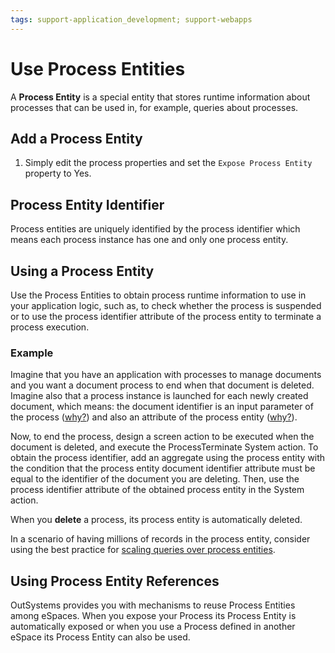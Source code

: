 ```yaml
---
tags: support-application_development; support-webapps
---
```


# Use Process Entities

A **Process Entity** is a special entity that stores runtime information about processes that can be used in, for example, queries about processes.

## Add a Process Entity

  1. Simply edit the process properties and set the `Expose Process Entity` property to Yes.

## Process Entity Identifier

Process entities are uniquely identified by the process identifier which means each process instance has one and only one process entity.

## Using a Process Entity

Use the Process Entities to obtain process runtime information to use in your application logic, such as, to check whether the process is suspended or to use the process identifier attribute of the process entity to terminate a process execution.

### Example

Imagine that you have an application with processes to manage documents and you want a document process to end when that document is deleted. Imagine also that a process instance is launched for each newly created document, which means: the document identifier is an input parameter of the process ([why?](../process.md#launching-a-process)) and also an attribute of the process entity ([why?](process-entities-attributes.md)).

Now, to end the process, design a screen action to be executed when the document is deleted, and execute the ProcessTerminate System action. To obtain the process identifier, add an aggregate using the process entity with the condition that the process entity document identifier attribute must be equal to the identifier of the document you are deleting. Then, use the process identifier attribute of the obtained process entity in the System action.

When you **delete** a process, its process entity is automatically deleted.

In a scenario of having millions of records in the process entity, consider using the best practice for [scaling queries over process entities](../best-practices/scale-queries.md).

## Using Process Entity References

OutSystems provides you with mechanisms to reuse Process Entities among eSpaces. When you expose your Process its Process Entity is automatically exposed or when you use a Process defined in another eSpace its Process Entity can also be used.

